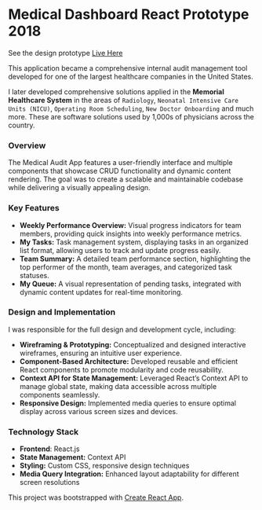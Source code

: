 # Medical Dashboard React Prototype 2018
See the design prototype [Live Here](http://alanthinks.com/projects/medical-audit-app)

This application became a comprehensive internal audit management tool developed for one of the largest healthcare companies in the United States.

I later developed comprehensive solutions applied in the **Memorial Healthcare System** in the areas of `Radiology`, `Neonatal Intensive Care Units (NICU)`, `Operating Room Scheduling`, `New Doctor Onboarding` and much more. These are software solutions used by 1,000s of physicians across the country.

### Overview
The Medical Audit App features a user-friendly interface and multiple components that showcase CRUD functionality and dynamic content rendering. The goal was to create a scalable and maintainable codebase while delivering a visually appealing design.

### Key Features
- **Weekly Performance Overview:** Visual progress indicators for team members, providing quick insights into weekly performance metrics.
- **My Tasks:** Task management system, displaying tasks in an organized list format, allowing users to track and update progress easily.
- **Team Summary:** A detailed team performance section, highlighting the top performer of the month, team averages, and categorized task statuses.
- **My Queue:** A visual representation of pending tasks, integrated with dynamic content updates for real-time monitoring.

### Design and Implementation
I was responsible for the full design and development cycle, including:

- **Wireframing & Prototyping:** Conceptualized and designed interactive wireframes, ensuring an intuitive user experience.
- **Component-Based Architecture:** Developed reusable and efficient React components to promote modularity and code reusability.
- **Context API for State Management:** Leveraged React’s Context API to manage global state, making data accessible across multiple components seamlessly.
- **Responsive Design:** Implemented media queries to ensure optimal display across various screen sizes and devices.

### Technology Stack
- **Frontend**: React.js
- **State Management:** Context API
- **Styling:** Custom CSS, responsive design techniques
- **Media Query Integration:** Enhanced layout adaptability for different screen resolutions

This project was bootstrapped with [Create React App](https://github.com/facebook/create-react-app).
